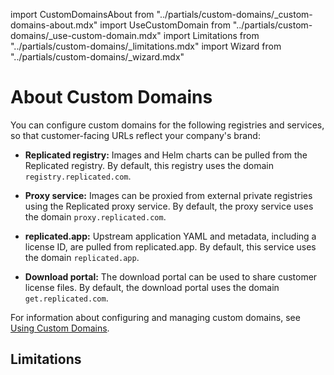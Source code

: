 import CustomDomainsAbout from "../partials/custom-domains/_custom-domains-about.mdx"
import UseCustomDomain from "../partials/custom-domains/_use-custom-domain.mdx"
import Limitations from "../partials/custom-domains/_limitations.mdx"
import Wizard from "../partials/custom-domains/_wizard.mdx"

# About Custom Domains

<CustomDomainsAbout/>

You can configure custom domains for the following registries and services, so that customer-facing URLs reflect your company's brand:

- **Replicated registry:** Images and Helm charts can be pulled from the Replicated registry. By default, this registry uses the domain `registry.replicated.com`.

- **Proxy service:** Images can be proxied from external private registries using the Replicated proxy service. By default, the proxy service uses the domain `proxy.replicated.com`.

- **replicated.app:** Upstream application YAML and metadata, including a license ID, are pulled from replicated.app. By default, this service uses the domain `replicated.app`.

- **Download portal:** The download portal can be used to share customer license files. By default, the download portal uses the domain `get.replicated.com`.

For information about configuring and managing custom domains, see [Using Custom Domains](custom-domains-using).

## Limitations

<Limitations/>
